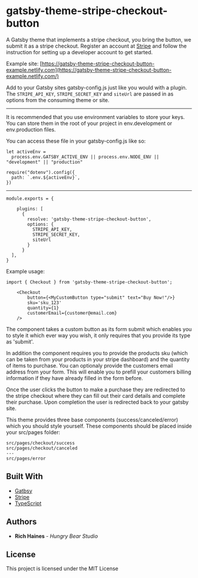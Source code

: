 # gatsby-theme-stripe-checkout-button

A Gatsby theme that implements a stripe checkout, you bring the button, we submit it as a stripe checkout. Register an account at [Stripe](https://stripe.com/en-se) and follow the instruction for setting up a developer account to get started.

Example site: [https://gatsby-theme-stripe-checkout-button-example.netlify.com](https://gatsby-theme-stripe-checkout-button-example.netlify.com/)

Add to your Gatsby sites gatsby-config.js just like you would with a plugin. The `STRIPE_API_KEY`, `STRIPE_SECRET_KEY` and `siteUrl` are passed in as options from the consuming theme or site.

---

It is recommended that you use environment variables to store your keys. You can store them in the root of your project in env.development or env.production files.

You can access these file in your gatsby-config.js like so:

```
let activeEnv =
  process.env.GATSBY_ACTIVE_ENV || process.env.NODE_ENV || "development" || "production"

require("dotenv").config({
  path: `.env.${activeEnv}`,
})

```

---

```
module.exports = {

    plugins: [
      {
        resolve: 'gatsby-theme-stripe-checkout-button',
        options: {
          STRIPE_API_KEY,
          STRIPE_SECRET_KEY,
          siteUrl
        }
      }
  ],
}
```

Example usage:

```
import { Checkout } from 'gatsby-theme-stripe-checkout-button';

    <Checkout
        button={<MyCustomButton type="submit" text="Buy Now!"/>}
        sku='sku_123'
        quantity={1}
        customerEmail={customer@email.com}
    />
```

The component takes a custom button as its form submit which enables you to style it which ever way you wish, it only requires that you provide its type as 'submit'.

In addition the component requires you to provide the products sku (which can be taken from your products in your stripe dashboard) and the quantity of items to purchase. You can optionaly provide the customers email address from your form. This will enable you to prefill your customers billing information if they have already filled in the form before.

Once the user clicks the button to make a purchase they are redirected to the stripe checkout where they can fill out their card details and complete their purchase. Upon completion the user is redirected back to your gatsby site.

This theme provides three base components (success/canceled/error) which you should style yourself. These components should be placed inside your src/pages folder:

```
src/pages/checkout/success
src/pages/checkout/canceled
---
src/pages/error
```

## Built With

- [Gatbsy](https://www.gatsbyjs.org/)
- [Stripe](https://stripe.com/en-se)
- [TypeScript](https://www.typescriptlang.org/)

## Authors

- **Rich Haines** - _Hungry Bear Studio_

## License

This project is licensed under the MIT License
